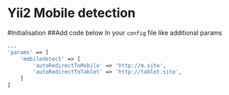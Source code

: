 # Yii2 Mobile detection

#Initialisation
##Add code below In your ``config`` file like additional params
```php
...
'params' => [
    'mobiledetect' => [
        'autoRedirectToMobile' => 'http://m.site',
        'autoRedirectToTablet' => 'http://tablet.site',
    ]
]
```
